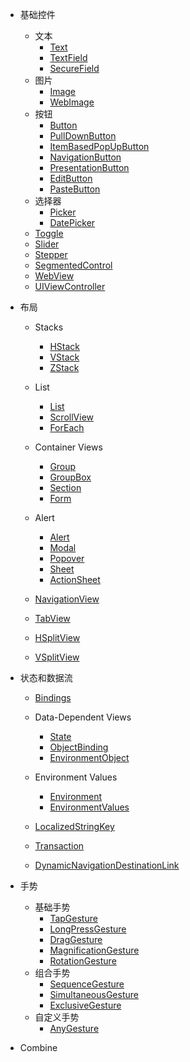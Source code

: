 * 基础控件
    * 文本
        * [Text](Text.md)
        * [TextField](TextField.md)
        * [SecureField](SecureField.md)
    * 图片
        * [Image](Image.md)
        * [WebImage](WebImage.md)
    * 按钮
        * [Button](Button.md)
        * [PullDownButton](PullDownButton.md)
        * [ItemBasedPopUpButton](ItemBasedPopUpButton.md)
        * [NavigationButton](NavigationButton.md)
        * [PresentationButton](PresentationButton.md)
        * [EditButton](EditButton.md)
        * [PasteButton](PasteButton.md)
    * 选择器
        * [Picker](Picker.md)
        * [DatePicker](DatePicker.md)
    * [Toggle](Toggle.md)
    * [Slider](Slider.md)
    * [Stepper](Stepper.md)
    * [SegmentedControl](SegmentedControl.md)
    * [WebView](WebView.md)
    * [UIViewController](UIViewController.md)

* 布局
    * Stacks
        * [HStack](HStack.md)
        * [VStack](VStack.md)
        * [ZStack](ZStack.md)
    
    * List
        * [List](List.md)
        * [ScrollView](ScrollView.md)
        * [ForEach](ForEach.md)
    
    * Container Views
        * [Group](Group.md)
        * [GroupBox](GroupBox.md)
        * [Section](Section.md)
        * [Form](Form.md)
        
    * Alert
        * [Alert](Alert.md)
        * [Modal](Modal.md)
        * [Popover](Popover.md)
        * [Sheet](Sheet.md)
        * [ActionSheet](ActionSheet.md)
    
    * [NavigationView](NavigationView.md)
    * [TabView](TabView.md)
    * [HSplitView](HSplitView.md)
    * [VSplitView](VSplitView.md)

* 状态和数据流
    * [Bindings](Bindings.md)
    * Data-Dependent Views
        * [State](State.md)
        * [ObjectBinding](ObjectBinding.md)
        * [EnvironmentObject](EnvironmentObject.md)
    * Environment Values
        * [Environment](Environment.md)
        * [EnvironmentValues](EnvironmentValues.md)

    * [LocalizedStringKey](LocalizedStringKey.md)
    * [Transaction](Transaction.md)
    * [DynamicNavigationDestinationLink](DynamicNavigationDestinationLink.md)

* 手势
    * 基础手势
        * [TapGesture](TapGesture.md)
        * [LongPressGesture](LongPressGesture.md)
        * [DragGesture](DragGesture.md)
        * [MagnificationGesture](MagnificationGesture.md)
        * [RotationGesture](RotationGesture.md)
    * 组合手势
        * [SequenceGesture](SequenceGesture.md)
        * [SimultaneousGesture](SimultaneousGesture.md)
        * [ExclusiveGesture](ExclusiveGesture.md)
    * 自定义手势
        * [AnyGesture](AnyGesture.md)

* Combine
